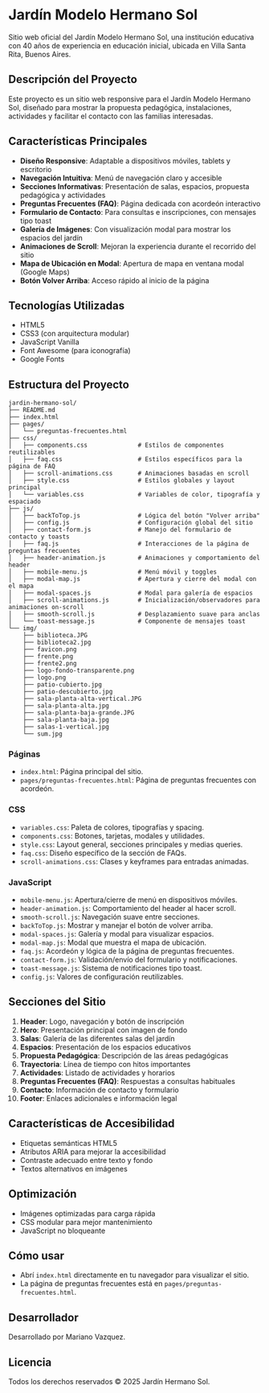 # Jardín Modelo Hermano Sol

Sitio web oficial del Jardín Modelo Hermano Sol, una institución educativa con 40 años de experiencia en educación inicial, ubicada en Villa Santa Rita, Buenos Aires.

## Descripción del Proyecto

Este proyecto es un sitio web responsive para el Jardín Modelo Hermano Sol, diseñado para mostrar la propuesta pedagógica, instalaciones, actividades y facilitar el contacto con las familias interesadas.

## Características Principales

- **Diseño Responsive**: Adaptable a dispositivos móviles, tablets y escritorio
- **Navegación Intuitiva**: Menú de navegación claro y accesible
- **Secciones Informativas**: Presentación de salas, espacios, propuesta pedagógica y actividades
- **Preguntas Frecuentes (FAQ)**: Página dedicada con acordeón interactivo
- **Formulario de Contacto**: Para consultas e inscripciones, con mensajes tipo toast
- **Galería de Imágenes**: Con visualización modal para mostrar los espacios del jardín
- **Animaciones de Scroll**: Mejoran la experiencia durante el recorrido del sitio
- **Mapa de Ubicación en Modal**: Apertura de mapa en ventana modal (Google Maps)
- **Botón Volver Arriba**: Acceso rápido al inicio de la página

## Tecnologías Utilizadas

- HTML5
- CSS3 (con arquitectura modular)
- JavaScript Vanilla
- Font Awesome (para iconografía)
- Google Fonts

## Estructura del Proyecto

```
jardin-hermano-sol/
├── README.md
├── index.html
├── pages/
│   └── preguntas-frecuentes.html
├── css/
│   ├── components.css              # Estilos de componentes reutilizables
│   ├── faq.css                     # Estilos específicos para la página de FAQ
│   ├── scroll-animations.css       # Animaciones basadas en scroll
│   ├── style.css                   # Estilos globales y layout principal
│   └── variables.css               # Variables de color, tipografía y espaciado
├── js/
│   ├── backToTop.js                # Lógica del botón "Volver arriba"
│   ├── config.js                   # Configuración global del sitio
│   ├── contact-form.js             # Manejo del formulario de contacto y toasts
│   ├── faq.js                      # Interacciones de la página de preguntas frecuentes
│   ├── header-animation.js         # Animaciones y comportamiento del header
│   ├── mobile-menu.js              # Menú móvil y toggles
│   ├── modal-map.js                # Apertura y cierre del modal con el mapa
│   ├── modal-spaces.js             # Modal para galería de espacios
│   ├── scroll-animations.js        # Inicialización/observadores para animaciones on-scroll
│   ├── smooth-scroll.js            # Desplazamiento suave para anclas
│   └── toast-message.js            # Componente de mensajes toast
└── img/
    ├── biblioteca.JPG
    ├── biblioteca2.jpg
    ├── favicon.png
    ├── frente.png
    ├── frente2.png
    ├── logo-fondo-transparente.png
    ├── logo.png
    ├── patio-cubierto.jpg
    ├── patio-descubierto.jpg
    ├── sala-planta-alta-vertical.JPG
    ├── sala-planta-alta.jpg
    ├── sala-planta-baja-grande.JPG
    ├── sala-planta-baja.jpg
    ├── salas-1-vertical.jpg
    └── sum.jpg
```

### Páginas
- `index.html`: Página principal del sitio.
- `pages/preguntas-frecuentes.html`: Página de preguntas frecuentes con acordeón.

### CSS
- `variables.css`: Paleta de colores, tipografías y spacing.
- `components.css`: Botones, tarjetas, modales y utilidades.
- `style.css`: Layout general, secciones principales y medias queries.
- `faq.css`: Diseño específico de la sección de FAQs.
- `scroll-animations.css`: Clases y keyframes para entradas animadas.

### JavaScript
- `mobile-menu.js`: Apertura/cierre de menú en dispositivos móviles.
- `header-animation.js`: Comportamiento del header al hacer scroll.
- `smooth-scroll.js`: Navegación suave entre secciones.
- `backToTop.js`: Mostrar y manejar el botón de volver arriba.
- `modal-spaces.js`: Galería y modal para visualizar espacios.
- `modal-map.js`: Modal que muestra el mapa de ubicación.
- `faq.js`: Acordeón y lógica de la página de preguntas frecuentes.
- `contact-form.js`: Validación/envío del formulario y notificaciones.
- `toast-message.js`: Sistema de notificaciones tipo toast.
- `config.js`: Valores de configuración reutilizables.

## Secciones del Sitio

1. **Header**: Logo, navegación y botón de inscripción
2. **Hero**: Presentación principal con imagen de fondo
3. **Salas**: Galería de las diferentes salas del jardín
4. **Espacios**: Presentación de los espacios educativos
5. **Propuesta Pedagógica**: Descripción de las áreas pedagógicas
6. **Trayectoria**: Línea de tiempo con hitos importantes
7. **Actividades**: Listado de actividades y horarios
8. **Preguntas Frecuentes (FAQ)**: Respuestas a consultas habituales
9. **Contacto**: Información de contacto y formulario
10. **Footer**: Enlaces adicionales e información legal

## Características de Accesibilidad

- Etiquetas semánticas HTML5
- Atributos ARIA para mejorar la accesibilidad
- Contraste adecuado entre texto y fondo
- Textos alternativos en imágenes

## Optimización

- Imágenes optimizadas para carga rápida
- CSS modular para mejor mantenimiento
- JavaScript no bloqueante

## Cómo usar

- Abrí `index.html` directamente en tu navegador para visualizar el sitio.
- La página de preguntas frecuentes está en `pages/preguntas-frecuentes.html`.

## Desarrollador

Desarrollado por Mariano Vazquez.

## Licencia

Todos los derechos reservados © 2025 Jardín Hermano Sol.